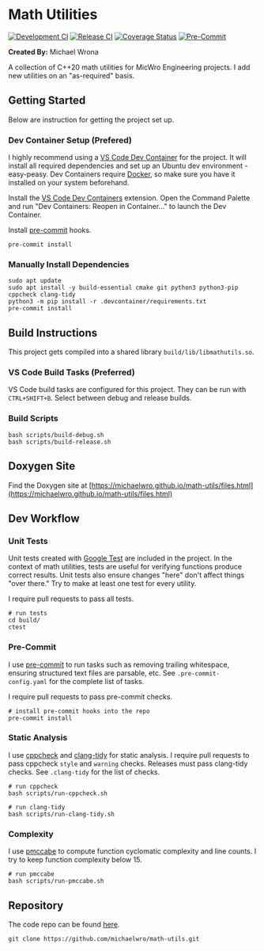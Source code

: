 # Math Utilities

[![Development CI](https://github.com/michaelwro/math-utils/actions/workflows/build-test-main.yml/badge.svg)](https://github.com/michaelwro/math-utils/actions/workflows/build-test-main.yml) [![Release CI](https://github.com/michaelwro/math-utils/actions/workflows/build-test-release.yml/badge.svg)](https://github.com/michaelwro/math-utils/actions/workflows/build-test-release.yml) [![Coverage Status](https://coveralls.io/repos/github/michaelwro/math-utils/badge.svg?branch=refs/heads/main)](https://coveralls.io/github/michaelwro/math-utils?branch=refs/heads/main) [![Pre-Commit](https://github.com/michaelwro/math-utils/actions/workflows/pre-commit.yml/badge.svg)](https://github.com/michaelwro/math-utils/actions/workflows/pre-commit.yml)

**Created By:** Michael Wrona

A collection of C++20 math utilities for MicWro Engineering projects. I add new utilities on an "as-required" basis.

## Getting Started

Below are instruction for getting the project set up.

### Dev Container Setup (Prefered)

I highly recommend using a [VS Code Dev Container](https://code.visualstudio.com/docs/devcontainers/containers) for the project. It will install all required dependencies and set up an Ubuntu dev environment - easy-peasy. Dev Containers require [Docker](https://docs.docker.com/engine/install/), so make sure you have it installed on your system beforehand.

Install the [VS Code Dev Containers](vscode:extension/ms-vscode-remote.remote-containers) extension. Open the Command Palette and run "Dev Containers: Reopen in Container..." to launch the Dev Container.

Install [pre-commit](https://pre-commit.com/) hooks.

```shell
pre-commit install
```

### Manually Install Dependencies

```shell
sudo apt update
sudo apt install -y build-essential cmake git python3 python3-pip cppcheck clang-tidy
python3 -m pip install -r .devcontainer/requirements.txt
pre-commit install
```

## Build Instructions

This project gets compiled into a shared library `build/lib/libmathutils.so`.

### VS Code Build Tasks (Preferred)

VS Code build tasks are configured for this project. They can be run with `CTRL+SHIFT+B`. Select between debug and release builds.

### Build Scripts

```shell
bash scripts/build-debug.sh
bash scripts/build-release.sh
```

## Doxygen Site

Find the Doxygen site at [https://michaelwro.github.io/math-utils/files.html](https://michaelwro.github.io/math-utils/files.html)

## Dev Workflow

### Unit Tests

Unit tests created with [Google Test](https://github.com/google/googletest) are included in the project. In the context of math utilities, tests are useful for verifying functions produce correct results. Unit tests also ensure changes "here" don't affect things "over there." Try to make at least one test for every utility.

I require pull requests to pass all tests.

```shell
# run tests
cd build/
ctest
```

### Pre-Commit

I use [pre-commit](https://pre-commit.com/) to run tasks such as removing trailing whitespace, ensuring structured text files are parsable, etc. See `.pre-commit-config.yaml` for the complete list of tasks.

I require pull requests to pass pre-commit checks.

```shell
# install pre-commit hooks into the repo
pre-commit install
```

### Static Analysis

I use [cppcheck](https://cppcheck.sourceforge.io/) and [clang-tidy](https://clang.llvm.org/extra/clang-tidy/) for static analysis. I require pull requests to pass cppcheck `style` and `warning` checks. Releases must pass clang-tidy checks. See `.clang-tidy` for the list of checks.

```shell
# run cppcheck
bash scripts/run-cppcheck.sh

# run clang-tidy
bash scripts/run-clang-tidy.sh
```

### Complexity

I use [pmccabe](https://manpages.ubuntu.com/manpages/focal/man1/pmccabe.1.html) to compute function cyclomatic complexity and line counts. I try to keep function complexity below 15.

```shell
# run pmccabe
bash scripts/run-pmccabe.sh
```

## Repository

The code repo can be found [here](https://github.com/michaelwro/math-utils).

```shell
git clone https://github.com/michaelwro/math-utils.git
```
